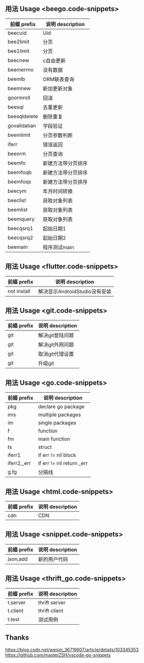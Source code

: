 ## 用法 Usage <beego.code-snippets>
|前缀 prefix|说明 description|
|---|---|
|beecuid|Uid|
|bee2limit|分页|
|bee1limit|分页|
|beecnew|c自由更新|
|beemerrno|没有数据|
|beemlb|ORM联表查询|
|beemnew|新加更新对象|
|goormroll|回滚|
|beesql|去重更新|
|beesqldelete|删除重复|
|govalidatian|字段验证|
|beemlimit|分页参数判断|
|iferr|错误返回|
|beeorm|分页查询|
|beemfo|新建方法带分页排序|
|beemfoqb|新建方法带分页排序|
|beemfoqs|新建方法带分页排序|
|beecym|年月时间转换|
|beeclist|获取对象列表|
|beemlist|获取对象列表|
|beemquery|获取对象列表|
|beecqsrq1|起始日期1|
|beecqsrq2|起始日期2|
|beemain|程序测试main|
## 用法 Usage <flutter.code-snippets>
|前缀 prefix|说明 description|
|---|---|
|not install|解决显示AndroidStudio没有安装|
## 用法 Usage <git.code-snippets>
|前缀 prefix|说明 description|
|---|---|
|git|解决git登陆问题|
|git|解决git外网问题|
|git|取消git代理设置|
|git|升级git|
## 用法 Usage <go.code-snippets>
|前缀 prefix|说明 description|
|---|---|
|pkg|declare go package|
|ims|multiple packages|
|im|single packages|
|f|function|
|fm|main function|
|ts|struct|
|iferr1|if err != nil block|
|iferr2,_err|if err != nil return _err|
|g.fg|分隔线|
## 用法 Usage <html.code-snippets>
|前缀 prefix|说明 description|
|---|---|
|cdn|CDN|
## 用法 Usage <snippet.code-snippets>
|前缀 prefix|说明 description|
|---|---|
|json,add|新的用户代码|
## 用法 Usage <thrift_go.code-snippets>
|前缀 prefix|说明 description|
|---|---|
|t.server|thrift server|
|t.client|thrift client|
|t.test|测试用例|
## Thanks   
<https://blog.csdn.net/weixin_36719607/article/details/103345353>   
<https://github.com/masterZSH/vscode-go-snippets>   
